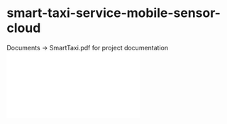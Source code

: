 # smart-taxi-service-mobile-sensor-cloud
Documents -> SmartTaxi.pdf for  project documentation
![SmartTaxi](/Documents/SmartTaxi.pdf "Smart Taxi")
